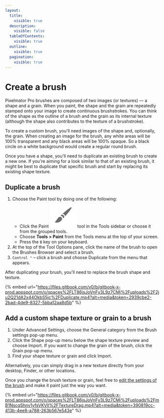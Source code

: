 ```yaml
---
layout:
  title:
    visible: true
  description:
    visible: false
  tableOfContents:
    visible: true
  outline:
    visible: true
  pagination:
    visible: true
---
```


# Create a brush

Pixelmator Pro brushes are composed of two images (or textures) — a shape and a grain. When you paint, the shape and the grain are repeatedly stamped onto your image to create continuous brushstrokes. You can think of the shape as the outline of a brush and the grain as its internal texture (although the shape also contributes to the texture of a brushstroke).

To create a custom brush, you’ll need images of the shape and, optionally, the grain. When creating an image for the brush, any white areas will be 100% transparent and any black areas will be 100% opaque. So a black circle on a white background would create a regular round brush.

Once you have a shape, you'll need to duplicate an existing brush to create a new one. If you're aiming for a look similar to that of an existing brush, it might be best to duplicate that specific brush and start by replacing its existing shape texture.

## Duplicate a brush

1. Choose the Paint tool by doing one of the following:&#x20;
   * Click the Paint <img src="../.gitbook/assets/Paint.png" alt="" data-size="line"> tool in the Tools sidebar or choose it from the grouped tools.
   * Choose **Tools > Paint** from the Tools menu at the top of your screen.
   * Press the `B` key on your keyboard.
2. At the top of the Tool Options pane, click the name of the brush to open the Brushes Browser and select a brush.
3. `Control ⌃` – click a brush and choose Duplicate from the menu that appears.

After duplicating your brush, you'll need to replace the brush shape and texture.

{% embed url="https://files.gitbook.com/v0/b/gitbook-x-prod.appspot.com/o/spaces%2FLT86jsJoVnFy3L9z7CMi%2Fuploads%2F2ju2Q21dA2x44OkbS5jc%2FDuplicate.mp4?alt=media&token=2939cbe2-2bad-4de9-8327-5bba12aa8d5b" %}

## Add a custom shape texture or grain to a brush

1. Under Advanced Settings, choose the General category from the Brush settings pop-up menu.
2. Click the Shape pop-up menu below the shape texture preview and choose Import. If you want to change the grain of the brush, click the Grain pop-up menu.
3. Find your shape texture or grain and click Import.&#x20;

Alternatively, you can simply drag in a new texture directly from your desktop, Finder, or other locations.

Once you change the brush texture or grain, feel free to [edit the settings of the brush](edit-brush-settings.md) and make it paint just the way you want.

{% embed url="https://files.gitbook.com/v0/b/gitbook-x-prod.appspot.com/o/spaces%2FLT86jsJoVnFy3L9z7CMi%2Fuploads%2FmB1NscqShnv1yfsVKVlI%2FTextureDrag.mp4?alt=media&token=390819cc-413b-4ee8-a788-263b567e543e" %}
